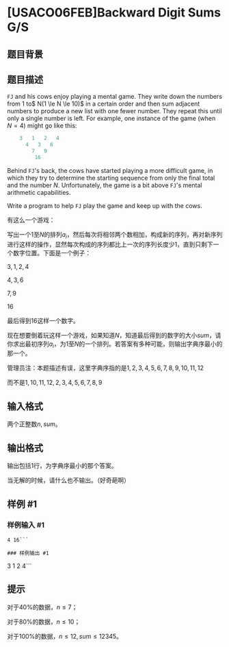 # [USACO06FEB]Backward Digit Sums G/S

## 题目背景



## 题目描述

`FJ` and his cows enjoy playing a mental game. They write down the numbers from $1$ to$ N(1 \le N  \le 10)$ in a certain order and then sum adjacent numbers to produce a new list with one fewer number.  They repeat this until only a single number is left.  For example, one instance of the game (when $N=4$) might go like this:

```cpp
    3   1   2   4
      4   3   6
        7   9
         16
```
Behind `FJ`'s back, the cows have started playing a more difficult game, in which they try to determine the starting sequence from only the final total and the number $N$.  Unfortunately, the game is a bit above `FJ`'s mental arithmetic capabilities.


Write a program to help `FJ` play the game and keep up with the cows.


有这么一个游戏：

写出一个$1$至$N$的排列$a_i$，然后每次将相邻两个数相加，构成新的序列，再对新序列进行这样的操作，显然每次构成的序列都比上一次的序列长度少$1$，直到只剩下一个数字位置。下面是一个例子：

$3,1,2,4$  

$4,3,6$  

$7,9$  

$16$  

最后得到$16$这样一个数字。

现在想要倒着玩这样一个游戏，如果知道$N$，知道最后得到的数字的大小$sum$，请你求出最初序列$a_i$，为$1$至$N$的一个排列。若答案有多种可能，则输出字典序最小的那一个。

管理员注：本题描述有误，这里字典序指的是$1,2,3,4,5,6,7,8,9,10,11,12$

而不是$1,10,11,12,2,3,4,5,6,7,8,9$


## 输入格式

两个正整数$n,sum$。


## 输出格式

输出包括$1$行，为字典序最小的那个答案。

当无解的时候，请什么也不输出。（好奇葩啊）


## 样例 #1

### 样例输入 #1
```
4 16```

### 样例输出 #1

```
3 1 2 4```

## 提示

对于$40\%$的数据，$n≤7$；  

对于$80\%$的数据，$n≤10$；

对于$100\%$的数据，$n≤12,sum≤12345$。

